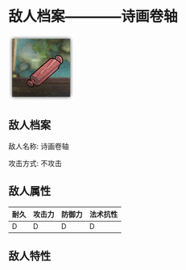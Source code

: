 # 敌人档案————诗画卷轴

![诗画卷轴](./eneIcons/诗画卷轴.png)

## 敌人档案

敌人名称: 诗画卷轴

攻击方式: 不攻击

## 敌人属性

| 耐久      | 攻击力  | 防御力 | 法术抗性 |
|---------|------|-----|------|
| D | D | D | D |

## 敌人特性
> 
